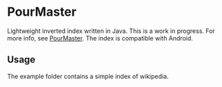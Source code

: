 # PourMaster
Lightweight inverted index written in Java. This is a work in progress. For more info, see [PourMaster](http://mkaloer.github.io/PourMaster/). The index is compatible with Android.

## Usage
The example folder contains a simple index of wikipedia.
